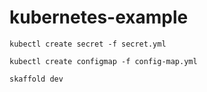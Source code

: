 # kubernetes-example

`kubectl create secret -f secret.yml`

`kubectl create configmap -f config-map.yml`

`skaffold dev`
